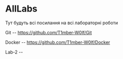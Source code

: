 # AllLabs
Тут будуть всі посилання на всі лабораторні роботи


Git -- https://github.com/T1mber-W0lf/Git

Docker -- https://github.com/T1mber-W0lf/Docker

Lab-2 -- 
